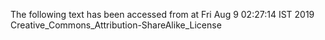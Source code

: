 The following text has been accessed from at Fri Aug 9 02:27:14 IST 2019
Creative_Commons_Attribution-ShareAlike_License
